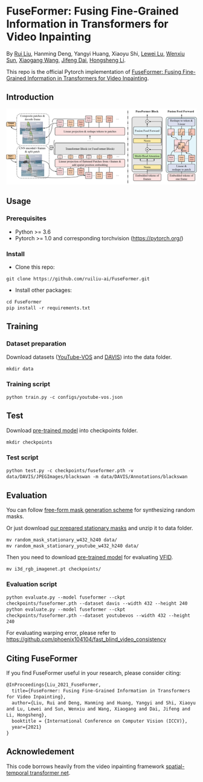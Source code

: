 # FuseFormer: Fusing Fine-Grained Information in Transformers for Video Inpainting

By [Rui Liu](https://ruiliu-ai.github.io), Hanming Deng, Yangyi Huang, Xiaoyu Shi, [Lewei Lu](https://dblp.org/pid/247/6438.html), [Wenxiu Sun](http://wenxiusun.com/), [Xiaogang Wang](https://www.ee.cuhk.edu.hk/~xgwang/), [Jifeng Dai](https://jifengdai.org/), [Hongsheng Li](https://www.ee.cuhk.edu.hk/~hsli/). 

This repo is the official Pytorch implementation of [FuseFormer: Fusing Fine-Grained Information in Transformers for Video Inpainting](https://arxiv.org/abs/2109.02974).

## Introduction
<img src='imgs/pipeline.png' width="900px">

## Usage

### Prerequisites
- Python >= 3.6
- Pytorch >= 1.0 and corresponding torchvision (https://pytorch.org/)

### Install
- Clone this repo:
```
git clone https://github.com/ruiliu-ai/FuseFormer.git
```
- Install other packages:
```
cd FuseFormer
pip install -r requirements.txt
```

## Training

### Dataset preparation
Download datasets ([YouTube-VOS](https://competitions.codalab.org/competitions/19544) and [DAVIS](https://davischallenge.org/davis2017/code.html)) into the data folder.
```
mkdir data
```

### Training script
```
python train.py -c configs/youtube-vos.json
```

## Test
Download [pre-trained model](https://drive.google.com/file/d/1BuSE42QAAUoQAJawbr5mMRXcqRRKeELc/view?usp=sharing) into checkpoints folder.
```
mkdir checkpoints
```

### Test script
```
python test.py -c checkpoints/fuseformer.pth -v data/DAVIS/JPEGImages/blackswan -m data/DAVIS/Annotations/blackswan
```

## Evaluation
You can follow [free-form mask generation scheme](https://github.com/JiahuiYu/generative_inpainting) for synthesizing random masks.

Or just download [our prepared stationary masks](https://drive.google.com/file/d/1wihArvScAFT9hs3KDGSoCEjsEjXpfEOL/view?usp=sharing) and unzip it to data folder. 
```
mv random_mask_stationary_w432_h240 data/
mv random_mask_stationary_youtube_w432_h240 data/
```

Then you need to download [pre-trained model](https://drive.google.com/file/d/1A-ilDsXZCVhWh2_erApyL7C0jXhaeTjR/view?usp=sharing) for evaluating [VFID](https://github.com/deepmind/kinetics-i3d). 
```
mv i3d_rgb_imagenet.pt checkpoints/
```

### Evaluation script
```
python evaluate.py --model fuseformer --ckpt checkpoints/fuseformer.pth --dataset davis --width 432 --height 240
python evaluate.py --model fuseformer --ckpt checkpoints/fuseformer.pth --dataset youtubevos --width 432 --height 240
```
For evaluating warping error, please refer to https://github.com/phoenix104104/fast_blind_video_consistency

## Citing FuseFormer
If you find FuseFormer useful in your research, please consider citing:
```
@InProceedings{Liu_2021_FuseFormer,
  title={FuseFormer: Fusing Fine-Grained Information in Transformers for Video Inpainting},
  author={Liu, Rui and Deng, Hanming and Huang, Yangyi and Shi, Xiaoyu and Lu, Lewei and Sun, Wenxiu and Wang, Xiaogang and Dai, Jifeng and Li, Hongsheng},
  booktitle = {International Conference on Computer Vision (ICCV)},
  year={2021}
}
```

## Acknowledement
This code borrows heavily from the video inpainting framework [spatial-temporal transformer net](https://github.com/researchmm/STTN). 
